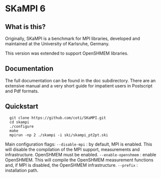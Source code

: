 # SKaMPI 6


## What is this?

Originally, SKaMPI is a benchmark for MPI libraries, developed and
maintained at the University of Karlsruhe, Germany.

This version was extended to support OpenSHMEM libraries.

## Documentation

The full documentation can be found in the doc subdirectory.  There
are an extensive manual and a very short guide for impatient users in
Postscript and Pdf formats.

## Quickstart

```
  git clone https://github.com/coti/SKaMPI.git
  cd skampi
  ./configure
  make
  mpirun -np 2 ./skampi -i ski/skampi_pt2pt.ski
```


Main configuration flags:
`--disable-mpi`      : by default, MPI is enabled. This will disable
                     the compilation of the MPI support, measurements
		     and infrastructure. OpenSHMEM must be enabled.
`--enable-openshmem` : enable OpenSHMEM. This will compile the OpenSHMEM
                     measurement functions and, if MPI is disabled,
		     the OpenSHMEM infrastructure.
`--prefix`           : installation path.

